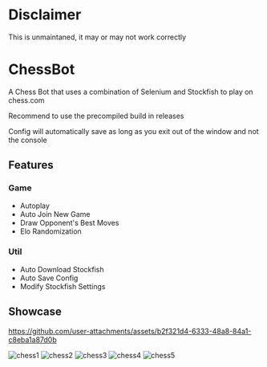 # Disclaimer

This is unmaintaned, it may or may not work correctly

# ChessBot
A Chess Bot that uses a combination of Selenium and Stockfish to play on chess.com

Recommend to use the precompiled build in releases

Config will automatically save as long as you exit out of the window and not the console

## Features

### Game 
- Autoplay
- Auto Join New Game
- Draw Opponent's Best Moves
- Elo Randomization

### Util
- Auto Download Stockfish
- Auto Save Config
- Modify Stockfish Settings

## Showcase

https://github.com/user-attachments/assets/b2f321d4-6333-48a8-84a1-c8eba1a87d0b


![chess1](https://github.com/Sw1ndlers/ChessBot/assets/103692349/8195f2c8-4023-4783-9c36-564870fad108)
![chess2](https://github.com/Sw1ndlers/ChessBot/assets/103692349/08ce18d0-c141-404b-819f-02b0920ebaa6)
![chess3](https://github.com/Sw1ndlers/ChessBot/assets/103692349/293b9f99-7a41-4181-80d8-5d3913c944cf)
![chess4](https://github.com/Sw1ndlers/ChessBot/assets/103692349/87a8ce12-ebae-4082-a06c-24b938187150)
![chess5](https://github.com/Sw1ndlers/ChessBot/assets/103692349/ee717b0b-04ec-4bda-bd2d-dded0745106a)


